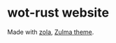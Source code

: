 # wot-rust website

Made with [zola](https://www.getzola.org), [Zulma theme](https://github.com/Worble/Zulma).

